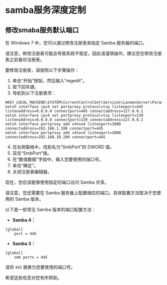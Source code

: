 # samba服务深度定制

## 修改smaba服务默认端口

在 Windows 7 中，您可以通过修改注册表来指定 Samba 服务器的端口。

请注意，修改注册表可能会导致系统不稳定，因此请谨慎操作。建议您在修改注册表之前备份注册表。

要修改注册表，请按照以下步骤操作：

1. 单击“开始”按钮，然后输入“regedit”。
2. 按下回车键。
3. 导航到以下注册表项：

```
HKEY_LOCAL_MACHINE\SYSTEM\CurrentControlSet\Services\LanmanServer\Parameters
netsh interface ipv4 set portproxy protocol=tcp listenport=445 listenaddress=0.0.0.0 connectport=445 connectaddress=127.0.0.1
netsh interface ipv4 set portproxy protocol=tcp listenport=139 listenaddress=0.0.0.0 connectport=139 connectaddress=127.0.0.1
netsh interface portproxy add v4tov4 listenport=3000 connectaddress=192.168.1.100 connectport=445
netsh interface portproxy add v4tov4 listenport=3000 connectaddress=192.168.10.200 connectport=445

```

4. 在右侧窗格中，找到名为“SmbPort”的 DWORD 值。
5. 双击“SmbPort”值。
6. 在“数值数据”字段中，输入您要使用的端口号。
7. 单击“确定”。
8. 关闭注册表编辑器。

现在，您应该能够使用指定的端口访问 Samba 共享。

请注意，您还需要在 Samba 服务器上配置相应的端口。具体配置方法取决于您使用的 Samba 版本。

以下是一些常见 Samba 版本的端口配置方法：

* **Samba 4：**

```
[global]
    port = 445
```

* **Samba 3：**

```
[global]
    smb ports = 445
```

请将 `445` 替换为您要使用的端口号。

希望这些信息对您有所帮助。